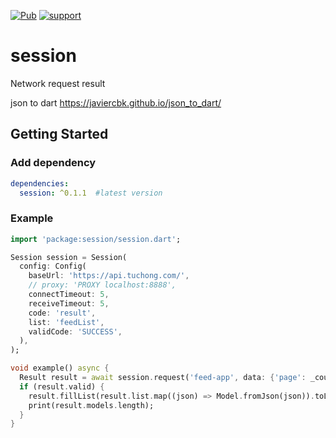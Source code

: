 [![Pub](https://img.shields.io/pub/v/session.svg)](https://pub.dartlang.org/packages/session)
[![support](https://img.shields.io/badge/platform-flutter%7Cdart%20vm-ff69b4.svg)](https://github.com/OctMon/session)

# session

Network request result

json to dart
https://javiercbk.github.io/json_to_dart/

## Getting Started

### Add dependency

```yaml
dependencies:
  session: ^0.1.1  #latest version
```

### Example

```dart
import 'package:session/session.dart';

Session session = Session(
  config: Config(
    baseUrl: 'https://api.tuchong.com/',
    // proxy: 'PROXY localhost:8888',
    connectTimeout: 5,
    receiveTimeout: 5,
    code: 'result',
    list: 'feedList',
    validCode: 'SUCCESS',
  ),
);

void example() async {
  Result result = await session.request('feed-app', data: {'page': _counter});
  if (result.valid) {
    result.fillList(result.list.map((json) => Model.fromJson(json)).toList());
    print(result.models.length);
  }
}
```
